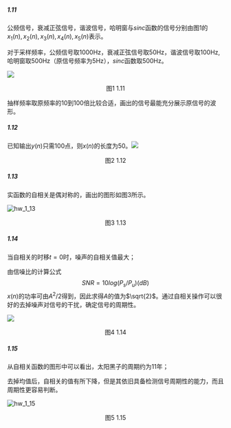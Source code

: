 ##### 1.11

公频信号，衰减正弦信号，谐波信号，哈明窗与$sinc$函数的信号分别由图1的$x_{1}(n),x_{2}(n),x_{3}(n),x_{4}(n),x_{5}(n)$表示。

对于采样频率，公频信号取1000Hz，衰减正弦信号取50Hz，谐波信号取100Hz,哈明窗取500Hz（原信号频率为5Hz），$sinc$函数取500Hz。

![](/run/user/1000/doc/91456b8e/hw_1_11.png)

<center>图1 1.11</center>

抽样频率取原频率的10到100倍比较合适，画出的信号最能充分展示原信号的波形。

##### 1.12

已知输出$y(n)$只需100点，则$x(n)$的长度为50。![](/run/user/1000/doc/30781820/hw_1_12.png)

<center>图2 1.12</center>

##### 1.13

实函数的自相关是偶对称的，画出的图形如图3所示。

![hw_1_13](/run/user/1000/doc/2a4ea390/hw_1_13.png)

<center>图3 1.13</center>

##### 1.14

当自相关的时移$t=0$时，噪声的自相关值最大；

由信噪比的计算公式
$$
SNR = 10log(P_s/P_u)(dB)
$$
$x(n)$的功率可由$A^2/2$得到，因此求得$A$的值为$\sqrt{2}$。通过自相关操作可以很好的去掉噪声对信号的干扰，确定信号的周期性。

![](/run/user/1000/doc/a04f4a22/hw_1_14.png)

<center>图4 1.14</center>

##### 1.15

从自相关函数的图形中可以看出，太阳黑子的周期约为11年；

去掉均值后，自相关的值有所下降，但是其依旧具备检测信号周期性的能力，而且周期性更容易判断。

![hw_1_15](/run/user/1000/doc/dbe520c/hw_1_15.png)

<center>图5 1.15</center>